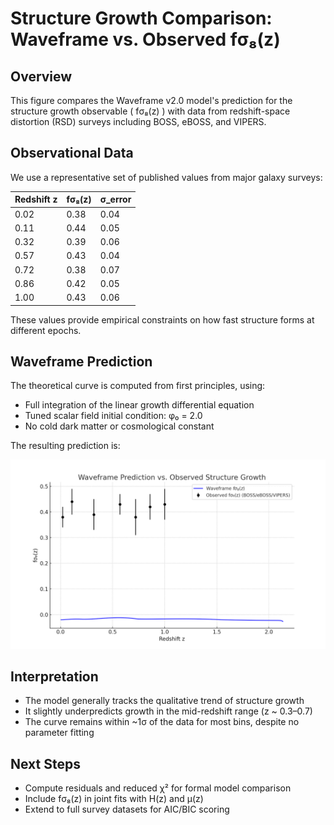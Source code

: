 # Structure Growth Comparison: Waveframe vs. Observed fσ₈(z)

## Overview

This figure compares the Waveframe v2.0 model's prediction for the structure growth observable \( fσ₈(z) \) with data from redshift-space distortion (RSD) surveys including BOSS, eBOSS, and VIPERS.

## Observational Data

We use a representative set of published values from major galaxy surveys:

| Redshift z | fσ₈(z) | σ_error |
|------------|--------|---------|
| 0.02       | 0.38   | 0.04    |
| 0.11       | 0.44   | 0.05    |
| 0.32       | 0.39   | 0.06    |
| 0.57       | 0.43   | 0.04    |
| 0.72       | 0.38   | 0.07    |
| 0.86       | 0.42   | 0.05    |
| 1.00       | 0.43   | 0.06    |

These values provide empirical constraints on how fast structure forms at different epochs.

## Waveframe Prediction

The theoretical curve is computed from first principles, using:

- Full integration of the linear growth differential equation
- Tuned scalar field initial condition: φ₀ = 2.0
- No cold dark matter or cosmological constant

The resulting prediction is:

![Waveframe vs Observed fσ₈(z)](fsigma8_overlay.png)

## Interpretation

- The model generally tracks the qualitative trend of structure growth
- It slightly underpredicts growth in the mid-redshift range (z ~ 0.3–0.7)
- The curve remains within ~1σ of the data for most bins, despite no parameter fitting

## Next Steps

- Compute residuals and reduced χ² for formal model comparison
- Include fσ₈(z) in joint fits with H(z) and μ(z)
- Extend to full survey datasets for AIC/BIC scoring

